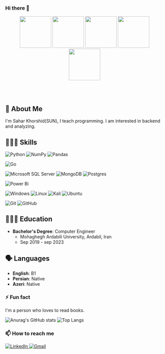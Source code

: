 ### Hi there 👋

<!--
**SaharSun/SaharSun** is a ✨ _special_ ✨ repository because its `README.md` (this file) appears on your GitHub profile.

Here are some ideas to get you started:

- 🔭 I’m currently working on ...
- 🌱 I’m currently learning Golang , python , BI
- 👯 I’m looking to collaborate ...
- 🤔 I’m looking for help with ...
- 💬 Ask me about Python:{pandas,numpy} ; DataBase:{Microsoft sql server , Mongo DB} , Go:{gin} 
- 📫 How to reach me: ...
- 😄 Pronouns: ...
- ⚡ Fun fact: I started Bi and go for backend
-->

<p align="center">
  <img src="https://media.giphy.com/media/v1.Y2lkPTc5MGI3NjExa2djaWM3aXE5MWI5dmdmeGJtb3JtaGt0cDd6YXZwMTJtbDFic2xpYSZlcD12MV9pbnRlcm5hbF9naWZfYnlfaWQmY3Q9Zw/KAq5w47R9rmTuvWOWa/giphy.gif" width="100">
  <img src="https://i.giphy.com/media/KzJkzjggfGN5Py6nkT/200.webp" width="100">
   <img src="https://media.giphy.com/media/v1.Y2lkPTc5MGI3NjExdDhkaDY5NWkyNGw3bWptODM4NGN2d3hwNWp3YTc2eThqaGo3NmIyMiZlcD12MV9pbnRlcm5hbF9naWZfYnlfaWQmY3Q9Zw/kH6CqYiquZawmU1HI6/giphy.gif" 
 backgrand= blacke width="100">
  <img src="https://media.giphy.com/media/v1.Y2lkPTc5MGI3NjExYWxjbjh3MHdtemp5ZXc5Z3NvYnhpOGVscW9vY3BwNmI0bXRib2N0NiZlcD12MV9pbnRlcm5hbF9naWZfYnlfaWQmY3Q9Zw/DeqfmaWh6CQOxmbhDS/giphy.gif" width="100">
  <img src="https://i.giphy.com/media/IdyAQJVN2kVPNUrojM/200.webp" width="100">

</p>
<br>
<br>



##  📜   About Me
I'm Sahar Khorshid(SUN), I teach programming. I am interested in backend and analyzing. 

##  👩🏻‍💻   Skills
  ![Python](https://img.shields.io/badge/python-3670A0?style=for-the-badge&logo=python&logoColor=ffdd54)
  ![NumPy](https://img.shields.io/badge/numpy-%23013243.svg?style=for-the-badge&logo=numpy&logoColor=white)
  ![Pandas](https://img.shields.io/badge/pandas-%23150458.svg?style=for-the-badge&logo=pandas&logoColor=white)
  
  ![Go](https://img.shields.io/badge/go-%2300ADD8.svg?style=for-the-badge&logo=go&logoColor=white)
  
  ![Microsoft SQL Server](https://img.shields.io/badge/Microsoft%20SQL%20Server-CC2927?style=for-the-badge&logo=microsoft%20sql%20server&logoColor=white)
  ![MongoDB](https://img.shields.io/badge/MongoDB-%234ea94b.svg?style=for-the-badge&logo=mongodb&logoColor=white)
  ![Postgres](https://img.shields.io/badge/postgres-%23316192.svg?style=for-the-badge&logo=postgresql&logoColor=white)

  ![Power Bi](https://img.shields.io/badge/power_bi-F2C811?style=for-the-badge&logo=powerbi&logoColor=black)

  ![Windows](https://img.shields.io/badge/Windows-0078D6?style=for-the-badge&logo=windows&logoColor=white)
  ![Linux](https://img.shields.io/badge/Linux-FCC624?style=for-the-badge&logo=linux&logoColor=black)
  ![Kali](https://img.shields.io/badge/Kali-268BEE?style=for-the-badge&logo=kalilinux&logoColor=white)
  ![Ubuntu](https://img.shields.io/badge/Ubuntu-E95420?style=for-the-badge&logo=ubuntu&logoColor=white)

  ![Git](https://img.shields.io/badge/git-%23F05033.svg?style=for-the-badge&logo=git&logoColor=white)
  ![GitHub](https://img.shields.io/badge/github-%23121011.svg?style=for-the-badge&logo=github&logoColor=white)



 ##  👩🏻‍🎓  Education
- **Bachelor's Degree**: Computer  Engineer
  - Mohaghegh Ardabili University, Ardabil, Iran
  - Sep 2019 - sep 2023

##  🗣️   Languages
- **English**: B1
- **Persian**: Native
- **Azeri**: Native


### ⚡ Fun fact

I'm a person who loves to read books.

![Anurag's GitHub stats](https://github-readme-stats.vercel.app/api?username=SaharSun&show_icons=true&theme=radical)
![Top Langs](https://github-readme-stats.vercel.app/api/top-langs/?username=saharsun&langs_count=8)

### 📫 How to reach me
<div display="flex">
  <a href="https://www.linkedin.com/in/saharkhorshid/">
    <img src="https://img.shields.io/badge/linkedin-%230077B5.svg?style=for-the-badge&logo=linkedin&logoColor=white" alt="LinkedIn"/>
  </a>
  <a href="mailto:sahar8013@gmail.com">
    <img alt="Gmail" src="https://img.shields.io/badge/-GMAIL-D14836?style=for-the-badge&logo=gmail&logoColor=white" />
  </a>
</div>
